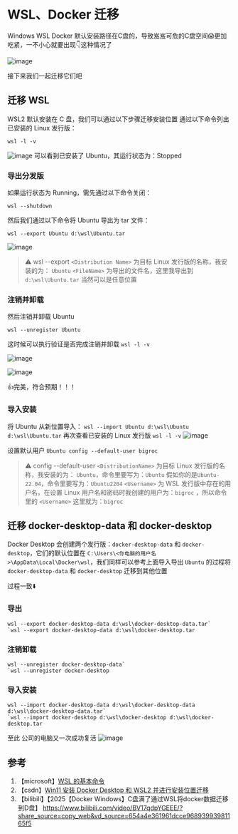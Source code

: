 # WSL、Docker 迁移

Windows WSL Docker 默认安装路径在C盘的，导致岌岌可危的C盘空间😱更加吃紧，一不小心就要出现👇这种情况了

![image](https://img2024.cnblogs.com/blog/1131701/202408/1131701-20240815143048352-1440225869.png)

接下来我们一起迁移它们吧

## 迁移 WSL

WSL2 默认安装在 C 盘，我们可以通过以下步骤迁移安装位置
通过以下命令列出已安装的 Linux 发行版：

```
wsl -l -v
```

![image](https://img2024.cnblogs.com/blog/1131701/202408/1131701-20240815145222644-1202975402.png)
可以看到已安装了 Ubuntu，其运行状态为：Stopped

### 导出分发版

如果运行状态为 Running，需先通过以下命令关闭：

```
wsl --shutdown
```

然后我们通过以下命令将 Ubuntu 导出为 tar 文件：

```
wsl --export Ubuntu d:\wsl\Ubuntu.tar
```

![image](https://img2024.cnblogs.com/blog/1131701/202408/1131701-20240815145856500-292128290.png)

> ⚠️
> wsl --export <Distribution Name> <FileName>
> `<Distribution Name>` 为目标 Linux 发行版的名称，我安装的为： `Ubuntu`
> `<FileName>` 为导出的文件名，这里我导出到 `d:\wsl\Ubuntu.tar`
> 当然可以是任意位置

### 注销并卸载

然后注销并卸载 Ubuntu

```
wsl --unregister Ubuntu
```

这时候可以执行验证是否完成注销并卸载
`wsl -l -v`

![image](https://img2024.cnblogs.com/blog/1131701/202408/1131701-20240815160735996-160221150.png)

![image](https://img2024.cnblogs.com/blog/1131701/202408/1131701-20240815160813251-615510379.png)

👍完美，符合预期！！！

### 导入安装

将 Ubuntu 从新位置导入：
`wsl --import Ubuntu d:\wsl\Ubuntu d:\wsl\Ubuntu.tar`
再次查看已安装的 Linux 发行版
`wsl -l -v`
![image](https://img2024.cnblogs.com/blog/1131701/202408/1131701-20240815161553829-1503338969.png)

设置默认用户
`Ubuntu config --default-user bigroc`

> ⚠️
> <DistributionName> config --default-user <Username>
> `<DistributionName>` 为目标 Linux 发行版的名称，我安装的为： `Ubuntu`，命令里要写为：`Ubuntu`
> 假如你的是`Ubuntu-22.04`，命令里要写为：`Ubuntu2204`
> `<Username>` 为 WSL 发行版中存在的用户名，在设置 Linux 用户名和密码时我创建的用户为：`bigroc` ，所以命令里的 `<Username>` 这里就为：`bigroc`

## 迁移 docker-desktop-data 和 docker-desktop

Docker Desktop 会创建两个发行版：`docker-desktop-data` 和 `docker-desktop`，它们的默认位置在 `C:\Users\<你电脑的用户名>\AppData\Local\Docker\wsl`，我们同样可以参考上面导入导出 `Ubuntu` 的过程将`docker-desktop-data` 和 `docker-desktop` 迁移到其他位置

过程一致⬇️

### 导出

```
wsl --export docker-desktop-data d:\wsl\docker-desktop-data.tar`
`wsl --export docker-desktop-data d:\wsl\docker-desktop.tar
```

### 注销卸载

```
wsl --unregister docker-desktop-data`
`wsl --unregister docker-desktop
```

### 导入安装

```
wsl --import docker-desktop-data d:\wsl\docker-desktop-data d:\wsl\docker-desktop-data.tar`
`wsl --import docker-desktop d:\wsl\docker-desktop d:\wsl\docker-desktop.tar
```

至此 公司的电脑又一次成功复活
![image](https://img2024.cnblogs.com/blog/1131701/202408/1131701-20240815165529003-2038965666.png)

## 参考

1. 【microsoft】[WSL 的基本命令](https://learn.microsoft.com/zh-cn/windows/wsl/basic-commands)
2. 【csdn】[Win11 安装 Docker Desktop 和 WSL2 并进行安装位置迁移](https://blog.csdn.net/cn_ljr/article/details/132047516)
3. 【bilibili】【2025【Docker Windows】C盘满了通过WSL将docker数据迁移到D盘】 https://www.bilibili.com/video/BV17qdpYGEEE/?share_source=copy_web&vd_source=654a4e361961dcce96893993981165f5